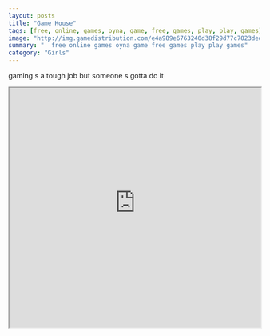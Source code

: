 ```yaml
---
layout: posts
title: "Game House"
tags: [free, online, games, oyna, game, free, games, play, play, games]
image: "http://img.gamedistribution.com/e4a989e6763240d38f29d77c7023ded1.jpg"
summary: "  free online games oyna game free games play play games"
category: "Girls"
---
```


gaming s a tough job but someone s gotta do it

<iframe width="100%" height="480px;" src="http://flash.gamedistribution.com?game=e4a989e6763240d38f29d77c7023ded1"></iframe>